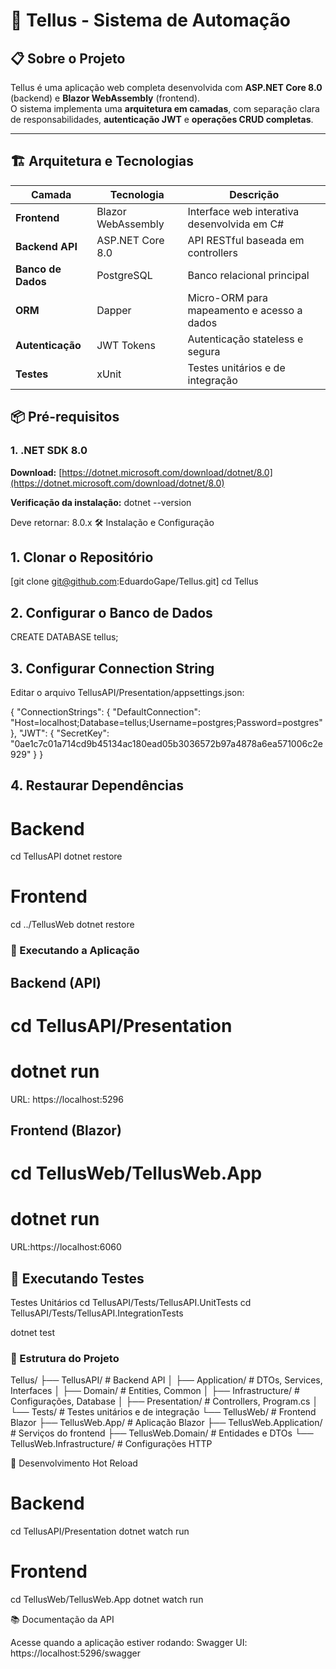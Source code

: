 # 🚀 Tellus - Sistema de Automação

## 📋 Sobre o Projeto
Tellus é uma aplicação web completa desenvolvida com **ASP.NET Core 8.0** (backend) e **Blazor WebAssembly** (frontend).  
O sistema implementa uma **arquitetura em camadas**, com separação clara de responsabilidades, **autenticação JWT** e **operações CRUD completas**.

---

## 🏗️ Arquitetura e Tecnologias

| Camada             | Tecnologia         | Descrição                                   |
|--------------------|--------------------|---------------------------------------------|
| **Frontend**       | Blazor WebAssembly | Interface web interativa desenvolvida em C# |
| **Backend API**    | ASP.NET Core 8.0   | API RESTful baseada em controllers          |
| **Banco de Dados** | PostgreSQL         | Banco relacional principal                  |
| **ORM**            | Dapper             | Micro-ORM para mapeamento e acesso a dados  |
| **Autenticação**   | JWT Tokens         | Autenticação stateless e segura             |
| **Testes**         | xUnit              | Testes unitários e de integração            |


## 📦 Pré-requisitos

### 1. .NET SDK 8.0
**Download:** [https://dotnet.microsoft.com/download/dotnet/8.0](https://dotnet.microsoft.com/download/dotnet/8.0)

**Verificação da instalação:**
dotnet --version

Deve retornar: 8.0.x
🛠️ Instalação e Configuração
## 1. Clonar o Repositório
[git clone git@github.com:EduardoGape/Tellus.git]
cd Tellus

## 2. Configurar o Banco de Dados
CREATE DATABASE tellus;

## 3. Configurar Connection String

Editar o arquivo TellusAPI/Presentation/appsettings.json:

{
  "ConnectionStrings": {
    "DefaultConnection": "Host=localhost;Database=tellus;Username=postgres;Password=postgres"
  },
  "JWT": {
    "SecretKey": "0ae1c7c01a714cd9b45134ac180ead05b3036572b97a4878a6ea571006c2e929"
  }
}

## 4. Restaurar Dependências
# Backend
cd TellusAPI
dotnet restore

# Frontend
cd ../TellusWeb
dotnet restore

### 🏃 Executando a Aplicação
## Backend (API)
# cd TellusAPI/Presentation
# dotnet run

URL: https://localhost:5296


## Frontend (Blazor)
# cd TellusWeb/TellusWeb.App
# dotnet run

URL:https://localhost:6060


## 🧪 Executando Testes
Testes Unitários
cd TellusAPI/Tests/TellusAPI.UnitTests
cd TellusAPI/Tests/TellusAPI.IntegrationTests

dotnet test

### 📁 Estrutura do Projeto
Tellus/
├── TellusAPI/                     # Backend API
│   ├── Application/               # DTOs, Services, Interfaces
│   ├── Domain/                    # Entities, Common
│   ├── Infrastructure/            # Configurações, Database
│   ├── Presentation/              # Controllers, Program.cs
│   └── Tests/                     # Testes unitários e de integração
└── TellusWeb/                     # Frontend Blazor
    ├── TellusWeb.App/             # Aplicação Blazor
    ├── TellusWeb.Application/     # Serviços do frontend
    ├── TellusWeb.Domain/          # Entidades e DTOs
    └── TellusWeb.Infrastructure/  # Configurações HTTP

🔧 Desenvolvimento
Hot Reload
# Backend
cd TellusAPI/Presentation
dotnet watch run

# Frontend
cd TellusWeb/TellusWeb.App
dotnet watch run

📚 Documentação da API

Acesse quando a aplicação estiver rodando:
Swagger UI: https://localhost:5296/swagger

